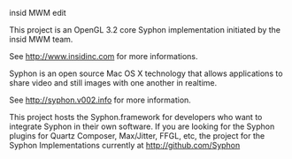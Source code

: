 insid MWM edit

This project is an OpenGL 3.2 core Syphon implementation initiated by the insid MWM team.

See http://www.insidinc.com for more informations.


Syphon is an open source Mac OS X technology that allows applications to share video and still images with one another in realtime. 

See http://syphon.v002.info for more information.

This project hosts the Syphon.framework for developers who want to integrate Syphon in their own software. If you are looking for the Syphon plugins for Quartz Composer, Max/Jitter, FFGL, etc, the project for the Syphon Implementations currently at http://github.com/Syphon
